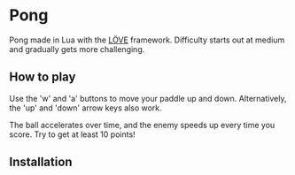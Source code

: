 # Pong
Pong made in Lua with the [LÖVE](https://love2d.org/) framework. 
Difficulty starts out at medium and gradually gets more challenging.

## How to play
Use the 'w' and 'a' buttons to move your paddle up and down.
Alternatively, the 'up' and 'down' arrow keys also work.

The ball accelerates over time, and the enemy speeds up every time you score.
Try to get at least 10 points!

## Installation

